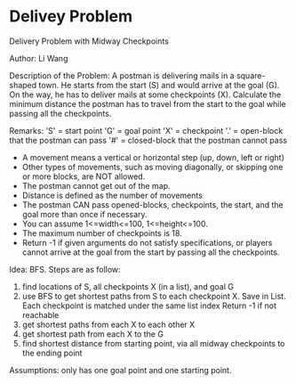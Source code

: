 # Delivey Problem
Delivery Problem with Midway Checkpoints

Author: Li Wang

Description of the Problem:
A postman is delivering mails in a square-shaped town. He starts from the start (S) and would arrive at the goal (G). 
On the way, he has to deliver mails at some checkpoints (X).
Calculate the minimum distance the postman has to travel from the start to the goal while passing all the checkpoints. 

Remarks:
'S' = start point
'G' = goal point
'X' = checkpoint
'.' = open-block that the postman can pass
'#' = closed-block that the postman cannot pass
- A movement means a vertical or horizontal step (up, down, left or right)
- Other types of movements, such as moving diagonally, or skipping one or more blocks, are NOT allowed.
- The postman cannot get out of the map.
- Distance is defined as the number of movements
- The postman CAN pass opened-blocks, checkpoints, the start, and the goal more than once if necessary.
- You can assume 1<=width<=100, 1<=height<=100.
- The maximum number of checkpoints is 18.
- Return -1 if given arguments do not satisfy specifications, or players cannot arrive at the goal from the start by
passing all the checkpoints. 

Idea: BFS. Steps are as follow:
1. find locations of S, all checkpoints X (in a list), and goal G
2. use BFS to get shortest paths from S to each checkpoint X. Save in List.
Each checkpoint is matched under the same list index
Return -1 if not reachable
3. get shortest paths from each X to each other X
4. get shortest path from each X to the G
5. find shortest distance from starting point, via all midway checkpoints to the ending point

Assumptions: only has one goal point and one starting point.